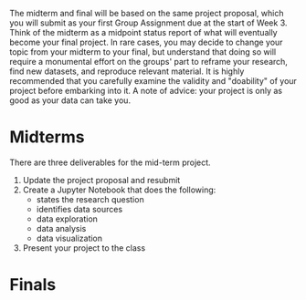 The midterm and final will be based on the same project proposal, which you will submit as your first Group Assignment due at the start of Week 3. Think of the midterm as a midpoint status report of what will eventually become your final project. In rare cases, you may decide to change your topic from your midterm to your final, but understand that doing so will require a monumental effort on the groups' part to reframe your research, find new datasets, and reproduce relevant material. It is highly recommended that you carefully examine the validity and "doability" of your project before embarking into it. A note of advice: your project is only as good as your data can take you.

# Midterms
There are three deliverables for the mid-term project.
1. Update the project proposal and resubmit
1. Create a Jupyter Notebook that does the following:
      - states the research question
      - identifies data sources
      - data exploration
      - data analysis
      - data visualization 
1. Present your project to the class

# Finals
